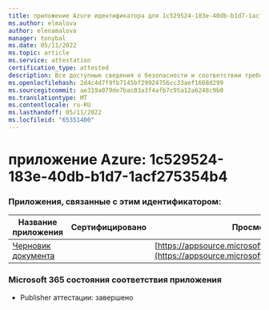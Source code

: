 ```yaml
---
title: приложение Azure идентификатора для 1c529524-183e-40db-b1d7-1acf275354b4
ms.author: elmalova
author: elenamalova
manager: tonybal
ms.date: 05/11/2022
ms.topic: article
ms.service: attestation
certification_type: attested
description: Все доступные сведения о безопасности и соответствии требованиям для 1c529524-183e-40db-b1d7-1acf275354b4.
ms.openlocfilehash: 2d4c4d7f9fb7145bf29924756cc33aef1608d299
ms.sourcegitcommit: ae319a079de7bac03a3f4afb7c95a12a6248c9b0
ms.translationtype: MT
ms.contentlocale: ru-RU
ms.lasthandoff: 05/11/2022
ms.locfileid: "65351400"
---
```

# <a name="azure-app-id-1c529524-183e-40db-b1d7-1acf275354b4"></a>приложение Azure: 1c529524-183e-40db-b1d7-1acf275354b4


### <a name="apps-associated-with-this-id"></a>Приложения, связанные с этим идентификатором:
| **Название приложения** | **Сертифицировано** | **Просмотр в AppSource** |
|--------------|---------------|-----------------------|
| [Черновик документа](../forward/WA200003634.md) |  | [https://appsource.microsoft.com/product/office/WA200003634](https://appsource.microsoft.com/product/office/WA200003634) |

### <a name="microsoft-365-app-compliance-status"></a>Microsoft 365 состояния соответствия приложения
- Publisher аттестации: завершено
